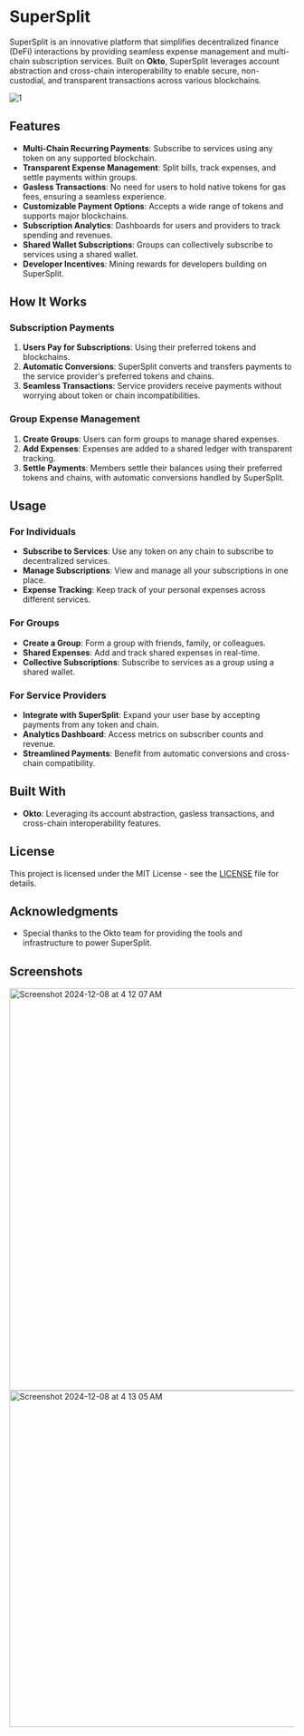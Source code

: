 # SuperSplit

SuperSplit is an innovative platform that simplifies decentralized finance (DeFi) interactions by providing seamless expense management and multi-chain subscription services. Built on **Okto**, SuperSplit leverages account abstraction and cross-chain interoperability to enable secure, non-custodial, and transparent transactions across various blockchains.

![1](https://github.com/user-attachments/assets/ab6892b3-a222-43c4-a782-f71b18494920)


## Features

- **Multi-Chain Recurring Payments**: Subscribe to services using any token on any supported blockchain.
- **Transparent Expense Management**: Split bills, track expenses, and settle payments within groups.
- **Gasless Transactions**: No need for users to hold native tokens for gas fees, ensuring a seamless experience.
- **Customizable Payment Options**: Accepts a wide range of tokens and supports major blockchains.
- **Subscription Analytics**: Dashboards for users and providers to track spending and revenues.
- **Shared Wallet Subscriptions**: Groups can collectively subscribe to services using a shared wallet.
- **Developer Incentives**: Mining rewards for developers building on SuperSplit.

## How It Works

### Subscription Payments
1. **Users Pay for Subscriptions**: Using their preferred tokens and blockchains.
2. **Automatic Conversions**: SuperSplit converts and transfers payments to the service provider's preferred tokens and chains.
3. **Seamless Transactions**: Service providers receive payments without worrying about token or chain incompatibilities.

### Group Expense Management
1. **Create Groups**: Users can form groups to manage shared expenses.
2. **Add Expenses**: Expenses are added to a shared ledger with transparent tracking.
3. **Settle Payments**: Members settle their balances using their preferred tokens and chains, with automatic conversions handled by SuperSplit.

## Usage

### For Individuals
- **Subscribe to Services**: Use any token on any chain to subscribe to decentralized services.
- **Manage Subscriptions**: View and manage all your subscriptions in one place.
- **Expense Tracking**: Keep track of your personal expenses across different services.

### For Groups
- **Create a Group**: Form a group with friends, family, or colleagues.
- **Shared Expenses**: Add and track shared expenses in real-time.
- **Collective Subscriptions**: Subscribe to services as a group using a shared wallet.

### For Service Providers
- **Integrate with SuperSplit**: Expand your user base by accepting payments from any token and chain.
- **Analytics Dashboard**: Access metrics on subscriber counts and revenue.
- **Streamlined Payments**: Benefit from automatic conversions and cross-chain compatibility.

## Built With
- **Okto**: Leveraging its account abstraction, gasless transactions, and cross-chain interoperability features.

## License
This project is licensed under the MIT License - see the [LICENSE](LICENSE) file for details.

## Acknowledgments
- Special thanks to the Okto team for providing the tools and infrastructure to power SuperSplit.

## Screenshots

<img width="710" alt="Screenshot 2024-12-08 at 4 12 07 AM" src="https://github.com/user-attachments/assets/58ae1f7f-305a-46ff-98ab-49e8f13c7633">

<img width="594" alt="Screenshot 2024-12-08 at 4 13 05 AM" src="https://github.com/user-attachments/assets/2999af14-b91e-4fd9-ad9c-71d11d2907a8">

